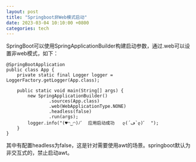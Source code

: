 ```yaml
---
layout: post
title: "Springboot非Web模式启动"
date: 2023-03-04 10:10:00 +0800
categories: tech
---
```


SpringBoot可以使用SpringApplicationBuilder构建启动参数，通过.web可以设置非web模式，如下：

```
@SpringBootApplication
public class App {
    private static final Logger logger = LoggerFactory.getLogger(App.class);

    public static void main(String[] args) {
        new SpringApplicationBuilder()
                .sources(App.class)
                .web(WebApplicationType.NONE)
                .headless(false)
                .run(args);
        logger.info("(♥◠‿◠)ﾉﾞ  应用启动成功   ლ(´ڡ`ლ)ﾞ  ");
    }
}
```

其中有配置headless为false，这是针对需要使用awt的场景。springboot默认为非交互式的，禁止启动awt。